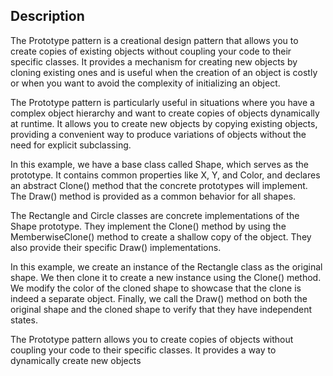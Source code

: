 ## Description
The Prototype pattern is a creational design pattern that allows you to create copies of existing objects without coupling your code to their specific classes. It provides a mechanism for creating new objects by cloning existing ones and is useful when the creation of an object is costly or when you want to avoid the complexity of initializing an object.

The Prototype pattern is particularly useful in situations where you have a complex object hierarchy and want to create copies of objects dynamically at runtime. It allows you to create new objects by copying existing objects, providing a convenient way to produce variations of objects without the need for explicit subclassing.

In this example, we have a base class called Shape, which serves as the prototype. It contains common properties like X, Y, and Color, and declares an abstract Clone() method that the concrete prototypes will implement. The Draw() method is provided as a common behavior for all shapes.

The Rectangle and Circle classes are concrete implementations of the Shape prototype. They implement the Clone() method by using the MemberwiseClone() method to create a shallow copy of the object. They also provide their specific Draw() implementations.

In this example, we create an instance of the Rectangle class as the original shape. We then clone it to create a new instance using the Clone() method. We modify the color of the cloned shape to showcase that the clone is indeed a separate object. Finally, we call the Draw() method on both the original shape and the cloned shape to verify that they have independent states.

The Prototype pattern allows you to create copies of objects without coupling your code to their specific classes. It provides a way to dynamically create new objects
